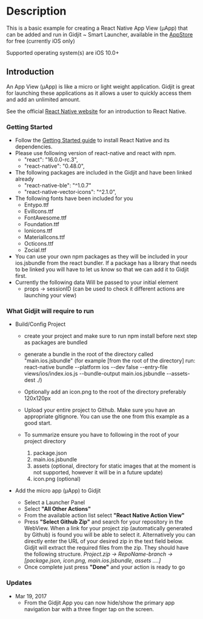 # Description

This is a basic example for creating a React Native App View (μApp) that can be added and run in Gidjit ~ Smart Launcher, available in the [AppStore](https://itunes.apple.com/us/app/gidjit-smart-launcher/id1179176359?at=1001lnP4&mt=8)
 for free (currently iOS only)

Supported operating system(s) are iOS 10.0+

## Introduction

An App View (μApp) is like a micro or light weight application. Gidjit is great for launching these applications as it allows a user to quickly access them and add an unlimited amount.

See the official [React Native website](https://facebook.github.io/react-native/) for an introduction to React Native.

### Getting Started

- Follow the [Getting Started guide](https://facebook.github.io/react-native/docs/getting-started.html) to install React Native and its dependencies.
- Please use following version of react-native and react with npm.
	* "react": "16.0.0-rc.3",
    * "react-native": "0.48.0",
- The following packages are included in the Gidjit and have been linked already
	* "react-native-ble": "^1.0.7"
    * "react-native-vector-icons": "^2.1.0",
- The following fonts have been included for you
	* Entypo.ttf
	* EvilIcons.ttf
	* FontAwesome.ttf
	* Foundation.ttf
	* Ionicons.ttf
	* MaterialIcons.ttf
	* Octicons.ttf
	* Zocial.ttf
- You can use your own npm packages as they will be included in your ios.jsbundle from the react bundler. If a package has a library that needs to be linked you will have to let us know so that we can add it to Gidjit first.  
- Currently the following data Will be passed to your initial element
	* props -> sessionID (can be used to check it different actions are launching your view)

### What Gidjit will require to run

* Build/Config Project

	- create your project and make sure to run npm install before next step as packages are bundled
	- generate a bundle in the root of the directory called "main.ios.jsbundle" (for example [from the root of the directory] run: react-native bundle --platform ios --dev false --entry-file views/ios/index.ios.js --bundle-output main.ios.jsbundle --assets-dest ./)
	- Optionally add an icon.png to the root of the directory preferably 120x120px
	- Upload your entire project to Github. Make sure you have an appropriate gitignore. You can use the one from this example as a good start.
	- To summarize ensure you have to following in the root of your project directory

		1. package.json
		2. main.ios.jsbundle
		3. assets (optional, directory for static images that at the moment is not supported, however it will be in a future update)
		4. icon.png (optional)


* Add the micro app (μApp) to Gidjit

	- Select a Launcher Panel
	- Select **"All Other Actions"**
	- From the available action list select **"React Native Action View"**
	- Press **"Select Github Zip"** and search for your repository in the WebView. When a link for your project zip (automatically generated by Github) is found you will be able to select it. Alternatively you can directly enter the URL of your desired zip in the text field below. Gidjit will extract the required files from the zip. They should have the following structure. _Project.zip -> RepoName-branch -> [package.json, icon.png, main.ios.jsbundle, assets ....]_
	- Once complete just press **"Done"** and your action is ready to go


### Updates

* Mar 19, 2017
	- From the Gidjit App you can now hide/show the primary app navigation bar with a three finger tap on the screen.
